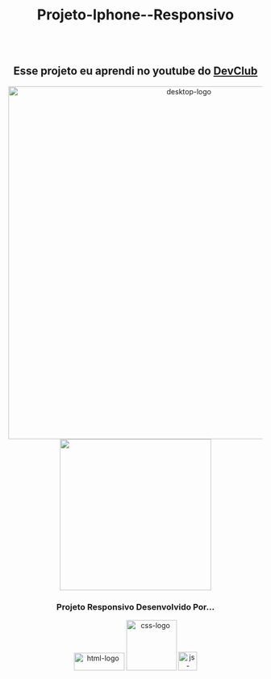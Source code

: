 <h1 align="center" > Projeto-Iphone--Responsivo </h1>
<br>
<br>
<h2 align="center">Esse projeto eu aprendi no youtube do <a href="https://rodolfomori.com.br/devclub<a></h">DevClub</a></h2>

<section align="center">
  <img width="700px" src="https://github.com/Griuzaki/projeto-iphone--responsivo-git/blob/master/img/desktop.jpg.png?raw=true" alt="desktop-logo"/>
  <img height="300px" src="https://github.com/Griuzaki/projeto-iphone--responsivo-git/blob/master/img/mobile.jpg.png?raw=true"/>
</section>

<h3 align="center" >Projeto Responsivo Desenvolvido Por...</h3> 

<section align="center" padding="30px">
  
  <img height="35px" width="100px" src="https://img.shields.io/badge/HTML5-E34F26?style=for-the-badge&logo=html5&logoColor=white" alt="html-logo"/>
  <img width="100px" src="https://img.shields.io/badge/CSS3-1572B6?style=for-the-badge&logo=css3&logoColor=white" alt="css-logo"/>
  <img height="37px" src="https://img.shields.io/badge/JavaScript-F7DF1E?style=for-the-badge&logo=javascript&logoColor=black" alt="js-logo">
</section>
